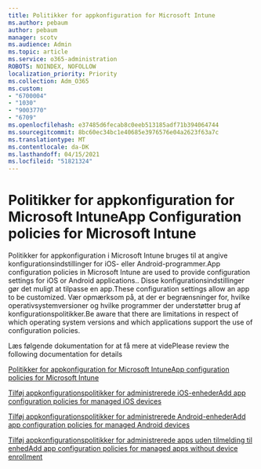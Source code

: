 ```yaml
---
title: Politikker for appkonfiguration for Microsoft Intune
ms.author: pebaum
author: pebaum
manager: scotv
ms.audience: Admin
ms.topic: article
ms.service: o365-administration
ROBOTS: NOINDEX, NOFOLLOW
localization_priority: Priority
ms.collection: Adm_O365
ms.custom:
- "6700004"
- "1030"
- "9003770"
- "6709"
ms.openlocfilehash: e37485d6fecab8c0eeb513185adf71b394064744
ms.sourcegitcommit: 8bc60ec34bc1e40685e3976576e04a2623f63a7c
ms.translationtype: MT
ms.contentlocale: da-DK
ms.lasthandoff: 04/15/2021
ms.locfileid: "51821324"
---
```

# <a name="app-configuration-policies-for-microsoft-intune"></a><span data-ttu-id="f6349-102">Politikker for appkonfiguration for Microsoft Intune</span><span class="sxs-lookup"><span data-stu-id="f6349-102">App Configuration policies for Microsoft Intune</span></span>

<span data-ttu-id="f6349-103">Politikker for appkonfiguration i Microsoft Intune bruges til at angive konfigurationsindstillinger for iOS- eller Android-programmer.</span><span class="sxs-lookup"><span data-stu-id="f6349-103">App configuration policies in Microsoft Intune are used to provide configuration settings for iOS or Android applications..</span></span> <span data-ttu-id="f6349-104">Disse konfigurationsindstillinger gør det muligt at tilpasse en app.</span><span class="sxs-lookup"><span data-stu-id="f6349-104">These configuration settings allow an app to be customized.</span></span> <span data-ttu-id="f6349-105">Vær opmærksom på, at der er begrænsninger for, hvilke operativsystemversioner og hvilke programmer der understøtter brug af konfigurationspolitikker.</span><span class="sxs-lookup"><span data-stu-id="f6349-105">Be aware that there are limitations in respect of which operating system versions and which applications support the use of configuration policies.</span></span>

<span data-ttu-id="f6349-106">Læs følgende dokumentation for at få mere at vide</span><span class="sxs-lookup"><span data-stu-id="f6349-106">Please review the following documentation for details</span></span>

[<span data-ttu-id="f6349-107">Politikker for appkonfiguration for Microsoft Intune</span><span class="sxs-lookup"><span data-stu-id="f6349-107">App configuration policies for Microsoft Intune</span></span>](https://docs.microsoft.com/intune/app-configuration-policies-overview)  

[<span data-ttu-id="f6349-108">Tilføj appkonfigurationspolitikker for administrerede iOS-enheder</span><span class="sxs-lookup"><span data-stu-id="f6349-108">Add app configuration policies for managed iOS devices</span></span>](https://docs.microsoft.com/intune/app-configuration-policies-use-ios)  

[<span data-ttu-id="f6349-109">Tilføj appkonfigurationspolitikker for administrerede Android-enheder</span><span class="sxs-lookup"><span data-stu-id="f6349-109">Add app configuration policies for managed Android devices</span></span>](https://docs.microsoft.com/intune/app-configuration-policies-use-android)

[<span data-ttu-id="f6349-110">Tilføj appkonfigurationspolitikker for administrerede apps uden tilmelding til enhed</span><span class="sxs-lookup"><span data-stu-id="f6349-110">Add app configuration policies for managed apps without device enrollment</span></span>](https://docs.microsoft.com/intune/app-configuration-policies-managed-app)
